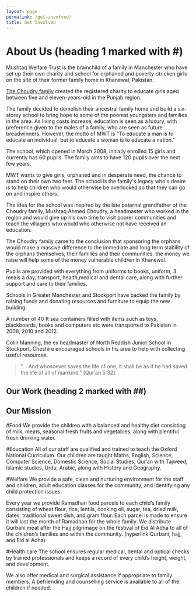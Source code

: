 ```yaml
---
layout: page
permalink: /get-involved/
title: Get Involved
---
```


# About Us (heading 1 marked with #)
Mushtaq Welfare Trust is the brainchild of a family in Manchester who have set up their own charity and school for orphaned and poverty-stricken girls on the site of their former family home in Khanewal, Pakistan.

[The Choudry family](http://google.com) created the registered charity to educate girls aged between five and eleven-years-old in the Punjab region.

The family decided to demolish their ancestral family home and build a six-storey school to bring hope to some of the poorest youngsters and families in the area. As living costs increase, education is seen as a luxury, with preference given to the males of a family, who are seen as future breadwinners.
However, the motto of MWT is "To educate a man is to educate an individual, but to educate a woman is to educate a nation."

The school, which opened in March 2008, initially enrolled 15 girls and currently has 60 pupils. The family aims to have 120 pupils over the next few years.

MWT wants to give girls, orphaned and in desperate need, the chance to stand on their own two feet. The school is the family's legacy who's desire is to help children who would otherwise be overlooked so that they can go on and inspire others.

The idea for the school was inspired by the late paternal grandfather of the Choudry family, Mushtaq Ahmed Choudry, a headmaster who worked in the region and would give up his own time to visit poorer communities and teach the villagers who would who otherwise not have received an education.

The Choudry family came to the conclusion that sponsoring the orphans would make a massive difference to the immediate and long term stability of the orphans themselves, their families and their communities. the money we raise will help some of the money vulnerable children in Khanewal.

Pupils are provided with everything from uniforms to books, uniform, 3 meals a day, transport, health,medical and dental care, along with further support and care to their families.

Schools in Greater Manchester and Stockport have backed the family by raising funds and donating resources and furniture to equip the new building.

A number of 40 ft sea containers filled with items such as toys, blackboards, books and computers etc were transported to Pakistan in 2008, 2010 and 2012.

Colin Manning, the ex headmaster of North Reddish Junior School in Stockport, Cheshire encouraged schools in his area to help with collecting useful resources.


> "... And whosoever saves the life of one, it shall be as if he had saved the life of all of mankind." [Qur’an 5:32]


## Our Work (heading 2 marked with ##)


## Our Mission

#Food
We provide the children with a balanced and healthy diet consisting of milk, meats, seasonal  fresh fruits  and  vegetables, along with plentiful fresh drinking water.

#Education
All of our staff are qualified and trained to teach the Oxford National Curriculum. Our children are taught Maths, English, Science, Computer Science, Domestic Science, Social Studies, Qur’an with Tajweed, Islamic studies, Urdu, Arabic, along with History and Geography.   

#Welfare
We provide a safe, clean and nurturing environment for the staff and children, adult education classes for the community, and identifying any child protection issues.

Every year we provide Ramadhan food parcels to each child’s family consisting of wheat flour, rice, lentils, cooking oil, sugar, tea, dried milk, dates, traditional sweet dish, and gram flour. Each parcel is made to ensure it will last the month of Ramadhan for the whole family.
We distribute Qurbani meat after the Hajj pilgrimage on the festival of Eid Al Adha to all of the children’s families and within the community. (hyperlink Qurbani, hajj, and Eid al Adha)  

#Health care
The school ensures regular medical, dental and optical checks by trained professionals and keeps a record of every child’s height, weight, and development.

We also offer medical and surgical assistance if appropriate to family members.
A befriending and counselling service is available to all of the children if needed.
